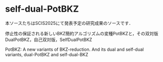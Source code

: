 # self-dual-PotBKZ
本ソースたちはSCIS2025にて発表予定の研究成果のソースです．

停止性の保証される新しいBKZ簡約アルゴリズムの変種PotBKZと，その双対版DualPotBKZ，自己双対版，SelfDualPotBKZ

PotBKZ: A new variants of BKZ-reduction. And its dual and self-dual variants, dual-PotBKZ and self-dual-BKZ
